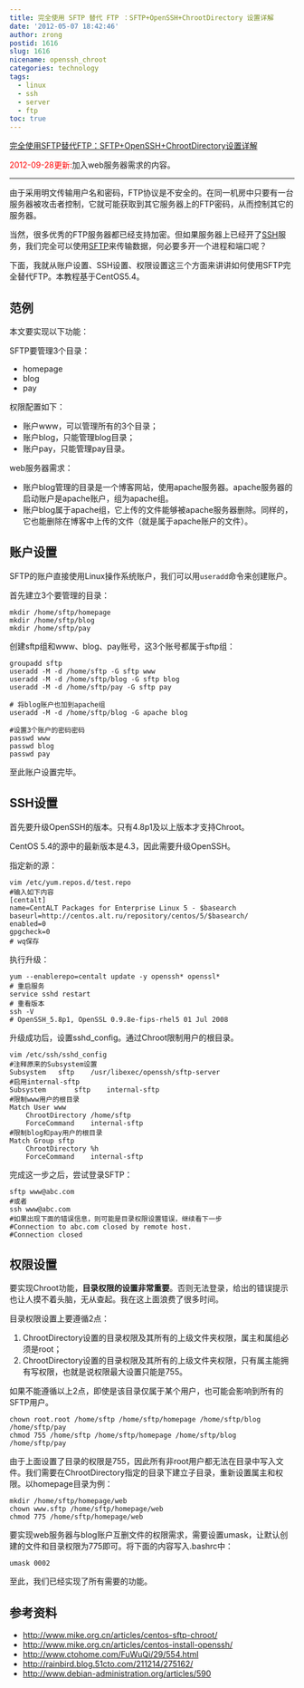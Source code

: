 ```yaml
---
title: 完全使用 SFTP 替代 FTP ：SFTP+OpenSSH+ChrootDirectory 设置详解
date: '2012-05-07 18:42:46'
author: zrong
postid: 1616
slug: 1616
nicename: openssh_chroot
categories: technology
tags:
  - linux
  - ssh
  - server
  - ftp
toc: true
---
```


[完全使用SFTP替代FTP：SFTP+OpenSSH+ChrootDirectory设置详解](https://blog.zengrong.net/post/1616.html)

<span style="color:red">2012-09-28更新:</span>加入web服务器需求的内容。

----

由于采用明文传输用户名和密码，FTP协议是不安全的。在同一机房中只要有一台服务器被攻击者控制，它就可能获取到其它服务器上的FTP密码，从而控制其它的服务器。

当然，很多优秀的FTP服务器都已经支持加密。但如果服务器上已经开了[SSH](http://zh.wikipedia.org/wiki/SSH)服务，我们完全可以使用[SFTP](http://zh.wikipedia.org/wiki/SFTP)来传输数据，何必要多开一个进程和端口呢？

下面，我就从账户设置、SSH设置、权限设置这三个方面来讲讲如何使用SFTP完全替代FTP。本教程基于CentOS5.4。<!--more-->

## 范例

本文要实现以下功能：

SFTP要管理3个目录：

* homepage
* blog
* pay

权限配置如下：

* 账户www，可以管理所有的3个目录；
* 账户blog，只能管理blog目录；
* 账户pay，只能管理pay目录。

web服务器需求：

* 账户blog管理的目录是一个博客网站，使用apache服务器。apache服务器的启动账户是apache账户，组为apache组。
* 账户blog属于apache组，它上传的文件能够被apache服务器删除。同样的，它也能删除在博客中上传的文件（就是属于apache账户的文件）。

## 账户设置

SFTP的账户直接使用Linux操作系统账户，我们可以用`useradd`命令来创建账户。

首先建立3个要管理的目录：

``` shell
mkdir /home/sftp/homepage
mkdir /home/sftp/blog
mkdir /home/sftp/pay
```

创建sftp组和www、blog、pay账号，这3个账号都属于sftp组：

``` shell
groupadd sftp 
useradd -M -d /home/sftp -G sftp www
useradd -M -d /home/sftp/blog -G sftp blog
useradd -M -d /home/sftp/pay -G sftp pay

# 将blog账户也加到apache组
useradd -M -d /home/sftp/blog -G apache blog

#设置3个账户的密码密码
passwd www
passwd blog
passwd pay
```

至此账户设置完毕。

## SSH设置

首先要升级OpenSSH的版本。只有4.8p1及以上版本才支持Chroot。

CentOS 5.4的源中的最新版本是4.3，因此需要升级OpenSSH。

指定新的源：

``` shell
vim /etc/yum.repos.d/test.repo
#输入如下内容
[centalt]
name=CentALT Packages for Enterprise Linux 5 - $basearch
baseurl=http://centos.alt.ru/repository/centos/5/$basearch/
enabled=0
gpgcheck=0
# wq保存
```

执行升级：

``` shell
yum --enablerepo=centalt update -y openssh* openssl*
# 重启服务
service sshd restart
# 重看版本
ssh -V
# OpenSSH_5.8p1, OpenSSL 0.9.8e-fips-rhel5 01 Jul 2008
```

升级成功后，设置sshd_config。通过Chroot限制用户的根目录。

``` shell
vim /etc/ssh/sshd_config
#注释原来的Subsystem设置
Subsystem	sftp	/usr/libexec/openssh/sftp-server
#启用internal-sftp
Subsystem       sftp    internal-sftp
#限制www用户的根目录
Match User www
	ChrootDirectory /home/sftp
	ForceCommand	internal-sftp
#限制blog和pay用户的根目录
Match Group sftp
	ChrootDirectory %h
	ForceCommand	internal-sftp
```

完成这一步之后，尝试登录SFTP：

``` shell
sftp www@abc.com
#或者
ssh www@abc.com
#如果出现下面的错误信息，则可能是目录权限设置错误，继续看下一步
#Connection to abc.com closed by remote host.
#Connection closed
```

## 权限设置

要实现Chroot功能，**目录权限的设置非常重要**。否则无法登录，给出的错误提示也让人摸不着头脑，无从查起。我在这上面浪费了很多时间。

目录权限设置上要遵循2点：

1. ChrootDirectory设置的目录权限及其所有的上级文件夹权限，属主和属组必须是root；
2. ChrootDirectory设置的目录权限及其所有的上级文件夹权限，只有属主能拥有写权限，也就是说权限最大设置只能是755。

如果不能遵循以上2点，即使是该目录仅属于某个用户，也可能会影响到所有的SFTP用户。

``` shell
chown root.root /home/sftp /home/sftp/homepage /home/sftp/blog /home/sftp/pay
chmod 755 /home/sftp /home/sftp/homepage /home/sftp/blog /home/sftp/pay
```

由于上面设置了目录的权限是755，因此所有非root用户都无法在目录中写入文件。我们需要在ChrootDirectory指定的目录下建立子目录，重新设置属主和权限。以homepage目录为例：

``` shell
mkdir /home/sftp/homepage/web
chown www.sftp /home/sftp/homepage/web
chmod 775 /home/sftp/homepage/web
```

要实现web服务器与blog账户互删文件的权限需求，需要设置umask，让默认创建的文件和目录权限为775即可。将下面的内容写入.bashrc中：

``` shell
umask 0002
```

至此，我们已经实现了所有需要的功能。

## 参考资料

- <http://www.mike.org.cn/articles/centos-sftp-chroot/>
- <http://www.mike.org.cn/articles/centos-install-openssh/>
- <http://www.ctohome.com/FuWuQi/29/554.html>
- <http://rainbird.blog.51cto.com/211214/275162/>
- <http://www.debian-administration.org/articles/590>
